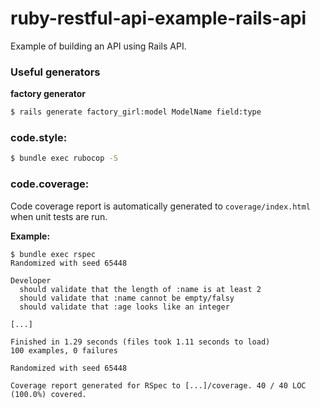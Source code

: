 # ruby-restful-api-example-rails-api
Example of building an API using Rails API.

### Useful generators
**factory generator**
```bash
$ rails generate factory_girl:model ModelName field:type
```

### code.style:
```bash
$ bundle exec rubocop -S
```

### code.coverage:
Code coverage report is automatically generated to `coverage/index.html` when unit tests are run.

**Example:**
```
$ bundle exec rspec
Randomized with seed 65448

Developer
  should validate that the length of :name is at least 2
  should validate that :name cannot be empty/falsy
  should validate that :age looks like an integer

[...]

Finished in 1.29 seconds (files took 1.11 seconds to load)
100 examples, 0 failures

Randomized with seed 65448

Coverage report generated for RSpec to [...]/coverage. 40 / 40 LOC (100.0%) covered.
```

